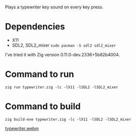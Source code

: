 Plays a typewriter key sound on every key press.

# Dependencies
- X11
- SDL2, SDL2_mixer `sudo pacman -S sdl2 sdl2_mixer`

I've tried it with Zig version 0.11.0-dev.2336+5b82b4004.

# Command to run
`zig run typewriter.zig -lc -lX11 -lSDL2 -lSDL2_mixer`

# Command to build
`zig build-exe typewriter.zig -lc -lX11 -lSDL2 -lSDL2_mixer`


[typewriter.webm](https://user-images.githubusercontent.com/3685582/232262693-80b21027-deb6-4c41-836d-61cabee4d8fd.webm)
